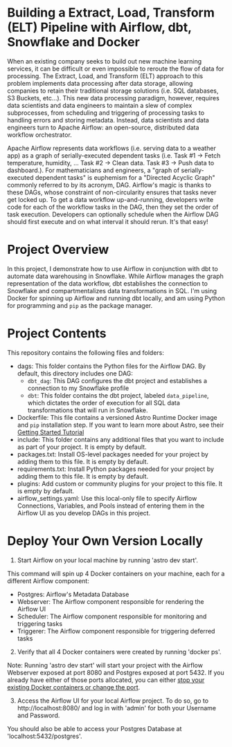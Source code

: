 Building a Extract, Load, Transform (ELT) Pipeline with Airflow, dbt, Snowflake and Docker
==========================================================================================

When an existing company seeks to build out new machine learning services, it can be difficult or even impossible to reroute the flow of data for processing. 
The Extract, Load, and Transform (ELT) approach to this problem implements data processing after data storage, allowing companies to retain their traditional storage solutions (i.e. SQL databases, S3 Buckets, etc...).
This new data processing paradigm, however, requires data scientists and data engineers to maintain a slew of complex subprocesses, from scheduling and triggering of processing tasks to handling errors and storing metadata.
Instead, data scientists and data engineers turn to Apache Airflow: an open-source, distributed data workflow orchestrator.

Apache Airflow represents data workflows (i.e. serving data to a weather app) as a graph of serially-executed dependent tasks (i.e. Task #1 -> Fetch temperature, humidity, ... Task #2 -> Clean data. Task #3 -> Push data to dashboard.). For mathematicians and engineers, a "graph of serially-executed dependent tasks" is euphemism for a "Directed Acyclic Graph" commonly referred to by its acronym, DAG. Airflow's magic is thanks to these DAGs, whose constraint of non-circularity ensures that tasks never get locked up. To get a data workflow up-and-running, developers write code for each of the workflow tasks in the DAG, then they set the order of task execution. Developers can optionally schedule when the Airflow DAG should first execute and on what interval it should rerun. It's that easy!

Project Overview
========

In this project, I demonstrate how to use Airflow in conjunction with dbt to automate data warehousing in Snowflake. While Airflow manages the graph representation of the data workflow, dbt establishes the connection to Snowflake and compartmentalizes data transformations in SQL. I'm using Docker for spinning up Airflow and running dbt locally, and am using Python for programming and `pip` as the package manager.


Project Contents
================

This repository contains the following files and folders:

- dags: This folder contains the Python files for the Airflow DAG. By default, this directory includes one DAG:
    - `dbt_dag`: This DAG configures the dbt project and establishes a connection to my Snowflake profile
    - `dbt`: This folder contains the dbt project, labeled `data_pipeline`, which dictates the order of execution for all SQL data transformations that will run in Snowflake.
- Dockerfile: This file contains a versioned Astro Runtime Docker image and `pip` installation step. If you want to learn more about Astro, see their [Getting Started Tutorial](https://www.astronomer.io/docs/learn/get-started-with-airflow)
- include: This folder contains any additional files that you want to include as part of your project. It is empty by default.
- packages.txt: Install OS-level packages needed for your project by adding them to this file. It is empty by default.
- requirements.txt: Install Python packages needed for your project by adding them to this file. It is empty by default.
- plugins: Add custom or community plugins for your project to this file. It is empty by default.
- airflow_settings.yaml: Use this local-only file to specify Airflow Connections, Variables, and Pools instead of entering them in the Airflow UI as you develop DAGs in this project.

Deploy Your Own Version Locally
===============================

1. Start Airflow on your local machine by running 'astro dev start'.

This command will spin up 4 Docker containers on your machine, each for a different Airflow component:

- Postgres: Airflow's Metadata Database
- Webserver: The Airflow component responsible for rendering the Airflow UI
- Scheduler: The Airflow component responsible for monitoring and triggering tasks
- Triggerer: The Airflow component responsible for triggering deferred tasks

2. Verify that all 4 Docker containers were created by running 'docker ps'.

Note: Running 'astro dev start' will start your project with the Airflow Webserver exposed at port 8080 and Postgres exposed at port 5432. If you already have either of those ports allocated, you can either [stop your existing Docker containers or change the port](https://www.astronomer.io/docs/astro/cli/troubleshoot-locally#ports-are-not-available-for-my-local-airflow-webserver).

3. Access the Airflow UI for your local Airflow project. To do so, go to http://localhost:8080/ and log in with 'admin' for both your Username and Password.

You should also be able to access your Postgres Database at 'localhost:5432/postgres'.
